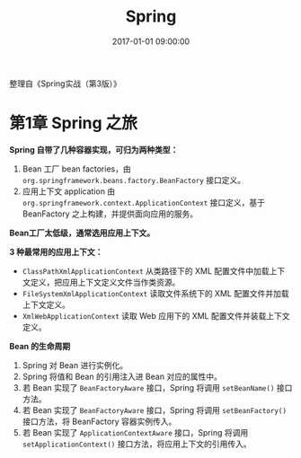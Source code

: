 ﻿---
title: Spring
date: 2017-01-01 09:00:00
tags: [Java]
---

整理自《Spring实战（第3版）》

# 第1章 Spring 之旅

**Spring 自带了几种容器实现，可归为两种类型：**

1. Bean 工厂
bean factories，由 `org.springframework.beans.factory.BeanFactory` 接口定义。
2. 应用上下文
application 由 `org.springframework.context.ApplicationContext` 接口定义，基于 BeanFactory 之上构建，并提供面向应用的服务。

**Bean工厂太低级，通常选用应用上下文。**

**3 种最常用的应用上下文：**

- `ClassPathXmlApplicationContext` 从类路径下的 XML 配置文件中加载上下文定义，把应用上下文定义文件当作类资源。
- `FileSystemXmlApplicationContext` 读取文件系统下的 XML 配置文件并加载上下文定义。
- `XmlWebApplicationContext` 读取 Web 应用下的 XML 配置文件并装载上下文定义。

**Bean 的生命周期**
1. Spring 对 Bean 进行实例化。
2. Spring 将值和 Bean 的引用注入进 Bean 对应的属性中。
3. 若 Bean 实现了 `BeanFactoryAware` 接口，Spring 将调用 `setBeanName()` 接口方法。
4. 若 Bean 实现了 `BeanFactoryAware` 接口，Spring 将调用 `setBeanFactory()` 接口方法，将 BeanFactory 容器实例传入。
5. 若 Bean 实现了 `ApplicationContextAware` 接口，Spring 将调用 `setApplicationContext()` 接口方法，将应用上下文的引用传入。

